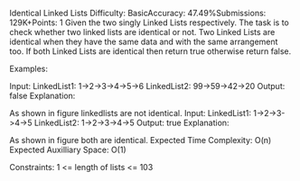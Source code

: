 Identical Linked Lists
Difficulty: BasicAccuracy: 47.49%Submissions: 129K+Points: 1
Given the two singly Linked Lists respectively. The task is to check whether two linked lists are identical or not. 
Two Linked Lists are identical when they have the same data and with the same arrangement too. If both Linked Lists are identical then return true otherwise return false. 

Examples:

Input:
LinkedList1: 1->2->3->4->5->6
LinkedList2: 99->59->42->20
Output: false
Explanation:

As shown in figure linkedlists are not identical.
Input:
LinkedList1: 1->2->3->4->5
LinkedList2: 1->2->3->4->5
Output: true
Explanation: 
 
As shown in figure both are identical.
Expected Time Complexity: O(n)
Expected Auxilliary Space: O(1)

Constraints:
1 <= length of lists <= 103